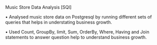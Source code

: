 Music Store Data Analysis [SQl]

•	Analysed music store data on Postgresql by running different sets of queries that helps in understating business growth.

•	Used Count, GroupBy, limit, Sum, OrderBy, Where, Having and Join statements to answer question help to understand business growth.

